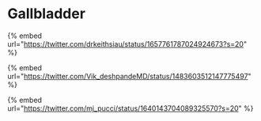 # Gallbladder

{% embed url="https://twitter.com/drkeithsiau/status/1657761787024924673?s=20" %}

{% embed url="https://twitter.com/Vik_deshpandeMD/status/1483603512147775497" %}

{% embed url="https://twitter.com/mj_pucci/status/1640143704089325570?s=20" %}
